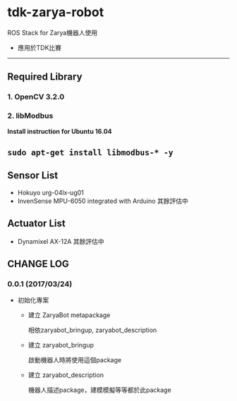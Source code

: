 # tdk-zarya-robot

ROS Stack for Zarya機器人使用
- 應用於TDK比賽
---
## Required Library
###  1. OpenCV 3.2.0
###  2. libModbus
**Install instruction for Ubuntu 16.04**

`
sudo apt-get install libmodbus-* -y
`
---

## Sensor List
- Hokuyo urg-04lx-ug01
- InvenSense MPU-6050 integrated with Arduino
其餘評估中

## Actuator List
- Dynamixel AX-12A
其餘評估中

## CHANGE LOG
### 0.0.1 (2017/03/24)

- 初始化專案
  - 建立 ZaryaBot metapackage
    
      相依zaryabot_bringup, zaryabot_description
  - 建立 zaryabot_bringup
  
      啟動機器人時將使用這個package
  - 建立 zaryabot_description
  
      機器人描述package，建模模擬等等都於此package
